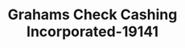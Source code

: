 ---
f_zip-code: 1109
f_state-code: MA
title: Grahams Check Cashing Incorporated-19141
f_phone: 413-781-5825
f_city-only: James Avenue Springfiel
f_address: 417 Saint James Avenue Springfiel
f_location-unique-id: '19141'
slug: grahams-check-cashing-incorporated-19141
updated-on: '2024-05-30T13:46:58.046Z'
created-on: '2024-05-30T13:36:59.803Z'
published-on: '2024-05-30T13:54:32.469Z'
f_city-state: cms/city/james-avenue-springfiel-ma.md
f_company: cms/company/grahams-check-cashing-incorporated.md
f_state: cms/state/massachusetts.md
layout: '[payday-loan].html'
tags: payday-loan
---